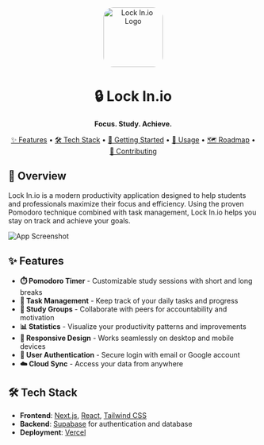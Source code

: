 <div align="center">
  <img src="public/logo.png" alt="Lock In.io Logo" width="120" height="120" style="border-radius: 20px;">
  <h1>🔒 Lock In.io</h1>
  <p><strong>Focus. Study. Achieve.</strong></p>
  
  <p>
    <a href="#features">✨ Features</a> •
    <a href="#tech-stack">🛠️ Tech Stack</a> •
    <a href="#getting-started">🚀 Getting Started</a> •
    <a href="#usage">📖 Usage</a> •
    <a href="#roadmap">🗺️ Roadmap</a> •
    <a href="#contributing">👥 Contributing</a>
  </p>
</div>

## 🌟 Overview

Lock In.io is a modern productivity application designed to help students and professionals maximize their focus and efficiency. Using the proven Pomodoro technique combined with task management, Lock In.io helps you stay on track and achieve your goals.

![App Screenshot](public/screenshot.png)

## ✨ Features

- **⏱️ Pomodoro Timer** - Customizable study sessions with short and long breaks
- **📝 Task Management** - Keep track of your daily tasks and progress
- **👥 Study Groups** - Collaborate with peers for accountability and motivation
- **📊 Statistics** - Visualize your productivity patterns and improvements
- **📱 Responsive Design** - Works seamlessly on desktop and mobile devices
- **🔐 User Authentication** - Secure login with email or Google account
- **☁️ Cloud Sync** - Access your data from anywhere

## 🛠️ Tech Stack

- **Frontend**: [Next.js](https://nextjs.org/), [React](https://reactjs.org/), [Tailwind CSS](https://tailwindcss.com/)
- **Backend**: [Supabase](https://supabase.com/) for authentication and database
- **Deployment**: [Vercel](https://vercel.com/)



